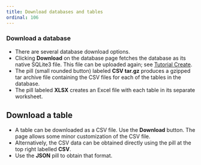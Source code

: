 ```yaml
---
title: Download databases and tables
ordinal: 106
---
```


### Download a database

- There are several database download options.
- Clicking **Download** on the database page fetches the database as its
  native SQLite3 file. This file can be uploaded again; see
  [Tutorial Create](Tutorial-Create).
- The pill (small rounded button) labeled **CSV tar.gz** produces a
  gzipped tar archive file containing the CSV files for each of the
  tables in the database.
- The pill labeled **XLSX** creates an Excel file with each table in its
  separate worksheet.

## Download a table

- A table can be downloaded as a CSV file. Use the **Download** button.
  The page allows some minor customization of the CSV file.
- Alternatively, the CSV data can be obtained directly using the
  pill at the top right labelled **CSV**.
- Use the **JSON** pill to obtain that format.
